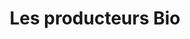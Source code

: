 ---
title: "Les producteurs Bio"
url: /pins-justaret/les-producteurs-bio/
shop: alimentation saine
---